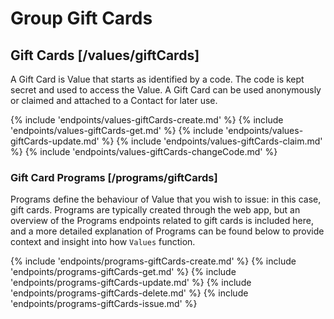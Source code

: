 # Group Gift Cards

## Gift Cards [/values/giftCards]

A Gift Card is Value that starts as identified by a code.  The code is kept secret and used to access the Value.  A Gift Card can be used anonymously or claimed and attached to a Contact for later use.

{% include 'endpoints/values-giftCards-create.md' %}
{% include 'endpoints/values-giftCards-get.md' %}
{% include 'endpoints/values-giftCards-update.md' %}
{% include 'endpoints/values-giftCards-claim.md' %}
{% include 'endpoints/values-giftCards-changeCode.md' %}

### Gift Card Programs [/programs/giftCards]

Programs define the behaviour of Value that you wish to issue: in this case, gift cards. Programs are typically created through the web app, but an overview of the Programs endpoints related to gift cards is included here, and a more detailed explanation of Programs can be found below to provide context and insight into how `Values` function.

{% include 'endpoints/programs-giftCards-create.md' %}
{% include 'endpoints/programs-giftCards-get.md' %}
{% include 'endpoints/programs-giftCards-update.md' %}
{% include 'endpoints/programs-giftCards-delete.md' %}
{% include 'endpoints/programs-giftCards-issue.md' %}
